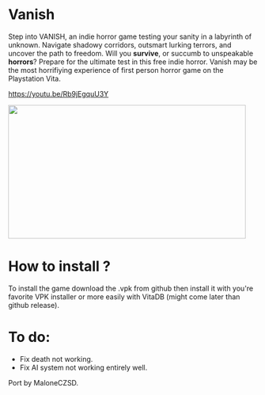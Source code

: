 # Vanish
Step into VANISH, an indie horror game testing your sanity in a labyrinth of unknown. Navigate shadowy corridors, outsmart lurking terrors, and uncover the path to freedom. Will you **survive**, or succumb to unspeakable **horrors**? Prepare for the ultimate test in this free indie horror. Vanish may be the most horrifiying experience of first person horror game on the Playstation Vita.

<url>https://youtu.be/Rb9jEgquU3Y<url/>

<img src="https://github.com/user-attachments/assets/cb79582e-ba7d-4354-9892-fd62735433f8" width="480" height="270" />

# How to install ?
To install the game download the .vpk from github then install it with you're favorite VPK installer or more easily with VitaDB (might come later than github release).

# To do:
- Fix death not working.
- Fix AI system not working entirely well.

Port by MaloneCZSD.

